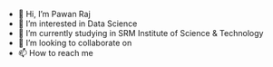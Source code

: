 - 👋 Hi, I’m Pawan Raj
- 👀 I’m interested in Data Science
- 🌱 I’m currently studying in SRM Institute of Science & Technology
- 💞️ I’m looking to collaborate on 
- 📫 How to reach me 

<!---
pawanraj77/pawanraj77 is a ✨ special ✨ repository because its `README.md` (this file) appears on your GitHub profile.
You can click the Preview link to take a look at your changes.
--->
